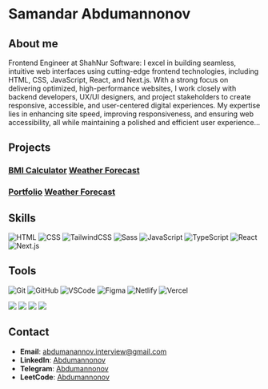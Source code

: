 # Samandar Abdumannonov

## About me
Frontend Engineer at ShahNur Software: I excel in building seamless, intuitive web interfaces using cutting-edge frontend technologies, including HTML, CSS, JavaScript, React, and Next.js. With a strong focus on delivering optimized, high-performance websites, I work closely with backend developers, UX/UI designers, and project stakeholders to create responsive, accessible, and user-centered digital experiences. My expertise lies in enhancing site speed, improving responsiveness, and ensuring web accessibility, all while maintaining a polished and efficient user experience...

## Projects

### [BMI Calculator](https://github.com/Abdumannonov-Samandar/bmi-calculator)   [Weather Forecast](https://sparkly-hummingbird-52880e.netlify.app/)
### [Portfolio](https://66df78a52c9b4fa709b7dcf4--portfoila.netlify.app)  [Weather Forecast](https://sparkly-hummingbird-52880e.netlify.app/)


## Skills
![HTML](https://skillicons.dev/icons?i=html)
![CSS](https://skillicons.dev/icons?i=css)
![TailwindCSS](https://skillicons.dev/icons?i=tailwind)
![Sass](https://skillicons.dev/icons?i=sass)
![JavaScript](https://skillicons.dev/icons?i=js)
![TypeScript](https://skillicons.dev/icons?i=ts)
![React](https://skillicons.dev/icons?i=react)
![Next.js](https://skillicons.dev/icons?i=nextjs)


## Tools
![Git](https://skillicons.dev/icons?i=git)
![GitHub](https://skillicons.dev/icons?i=github)
![VSCode](https://skillicons.dev/icons?i=vscode)
![Figma](https://skillicons.dev/icons?i=figma)
![Netlify](https://skillicons.dev/icons?i=netlify)
![Vercel](https://skillicons.dev/icons?i=vercel)



[![](https://visitcount.itsvg.in/api?id=Samandardh&label=Profile%20Trad&color=0&icon=8&pretty=true)](https://visitcount.itsvg.in)
[![](https://visitcount.itsvg.in/api?id=Samandar22&label=Profile%20Code&color=10&icon=2&pretty=true)](https://visitcount.itsvg.in)
[![](https://visitcount.itsvg.in/api?id=Samandar1&label=Profile%20Grow&icon=1&pretty=true)](https://visitcount.itsvg.in)
[![](https://visitcount.itsvg.in/api?id=Abdumannonov11&label=Profile%20Views&color=9&icon=5&pretty=true)](https://visitcount.itsvg.in)


## Contact
- **Email**: abdumanannov.interview@gmail.com
- **LinkedIn**: [Abdumannonov](https://www.linkedin.com/in/samandar-abdumannonov-559842322/)
- **Telegram**: [Abdumannonov](https://t.me/Abdumannonov571_60)
- **LeetCode**: [Abdumannonov](https://leetcode.com/Abdumannonov1/)

